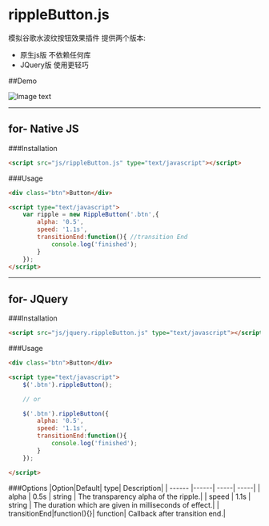 # rippleButton.js    

模拟谷歌水波纹按钮效果插件
提供两个版本:
- 原生js版 不依赖任何库
- JQuery版 使用更轻巧  

##Demo

![Image text](http://p1.bpimg.com/567571/cfc3893d9214bb6b.gif)


----

## for- Native JS


###Installation

```html
<script src="js/rippleButton.js" type="text/javascript"></script>
```

###Usage

```html
<div class="btn">Button</div>

<script type="text/javascript">
    var ripple = new RippleButton('.btn',{
        alpha: '0.5',
        speed: '1.1s',
        transitionEnd:function(){ //transition End
            console.log('finished');
        }
    });
</script>
```

----

## for- JQuery


###Installation

```html
<script src="js/jquery.rippleButton.js" type="text/javascript"></script>
```

###Usage

```html
<div class="btn">Button</div>

<script type="text/javascript">
    $('.btn').rippleButton();

    // or

    $('.btn').rippleButton({
        alpha: '0.5',
        speed: '1.1s',
        transitionEnd:function(){
            console.log('finished');
        }
    });

</script>
```

###Options
|Option|Default| type| Description|
| ------ |------| -----| -----|
| alpha | 0.5s | string | The transparency alpha of the ripple.|
| speed | 1.1s | string | The duration which are given in milliseconds of effect.|
| transitionEnd|function(){}| function| Callback after transition end.|
 








